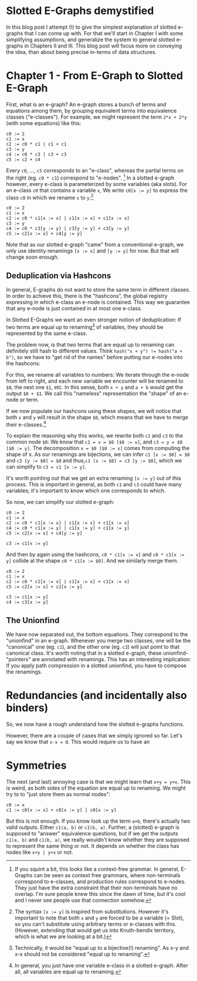 Slotted E-Graphs demystified
============================

In this blog post I attempt (!) to give the simplest explanation of slotted e-graphs that I can come up with.
For that we'll start in Chapter I with some simplifying assumptions, and generalize the system to general slotted e-graphs in Chapters II and III.
This blog post will focus more on conveying the idea, than about being precise in-terms of data structures.

# Chapter 1 - From E-Graph to Slotted E-Graph
First, what is an e-graph?
An e-graph stores a bunch of terms and equations among them, by grouping equivalent terms into equivalence classes ("e-classes").
For example, we might represent the term `2*x + 2*y` (with some equations) like this:

```
c0 := 2
c1 := x
c2 := c0 * c1 | c1 + c1
c3 := y
c4 := c0 * c3 | c3 + c3
c5 := c2 + c4
```

Every `c0`, ..., `c5` corresponds to an "e-class", whereas the partial terms on the right (eg. `c0 * c1`) correspond to "e-nodes". [^grammar]
In a slotted e-graph however, every e-class is parameterized by some variables (aka slots).
For an e-class `c0` that contains a variable `x`, We write `c0[x := y]` to express the class `c0` in which we rename `x` to `y`.[^subst]

```
c0 := 2
c1 := x
c2 := c0 * c1[x := x] | c1[x := x] + c1[x := x]
c3 := y
c4 := c0 * c3[y := y] | c3[y := y] + c3[y := y]
c5 := c2[x := x] + c4[y := y]
```

Note that as our slotted e-graph "came" from a conventional e-graph, we only use identity renamings `[x := x]` and `[y := y]` for now. But that will change soon enough.

## Deduplication via Hashcons

In general, E-graphs do not want to store the same term in different classes.
In order to achieve this, there is the "hashcons", the global registry expressing in which e-class an e-node is contained.
This way we guarantee that any e-node is just contained in at most one e-class.

In Slotted E-Graphs we want an even stronger notion of deduplication:
If two terms are equal up to renaming[^bij] of variables, they should be represented by the same e-class.

The problem now, is that two terms that are equal up to renaming can definitely still hash to different values. Think `hash("x + y") != hash("a + b")`,
so we have to "get rid of the names" before putting our e-nodes into the hashcons:

For this, we rename all variables to numbers: We iterate through the e-node from left to right, and each new variable we encounter will be renamed to `$0`, the next one `$1`, etc.
In this sense, both `x + y` and `a + b` would get the output `$0 + $1`. We call this "nameless" representation the "shape" of an e-node or term.

If we now populate our hashcons using these shapes, we will notice that both `x` and `y` will result in the shape `$0`, which means that we have to merge their e-classes.[^one-var-eclass]

To explain the reasoning why this works, we rewrite both `c1` and `c3` to the common node `$0`:
We know that `c1 = x = $0 [$0 := x]`, and `c3 = y = $0 [$0 := y]`. The decomposition `x = $0 [$0 := x]` comes from computing the shape of x.
As our renamings are bijections, we can infer `c1 [x := $0] = $0` and `c3 [y := $0] = $0` and thus,`c1 [x := $0] = c3 [y := $0]`,
which we can simplify to `c3 = c1 [x := y]`.

It's worth pointing out that we get an extra renaming `[x := y]` out of this process.
This is important in general, as both `c1` and `c3` could have many variables; it's important to know which one corresponds to which.

So now, we can simplify our slotted e-graph:

```
c0 := 2
c1 := x
c2 := c0 * c1[x := x] | c1[x := x] + c1[x := x]
c4 := c0 * c1[x := y] | c1[x := y] + c1[x := y]
c5 := c2[x := x] + c4[y := y]

c3 := c1[x := y]
```

And then by again using the hashcons, `c0 * c1[x := x]` and `c0 * c1[x := y]` collide at the shape `c0 * c1[x := $0]`. And we similarly merge them.

```
c0 := 2
c1 := x
c2 := c0 * c1[x := x] | c1[x := x] + c1[x := x]
c5 := c2[x := x] + c2[x := y]

c3 := c1[x := y]
c4 := c3[x := y]
```

## The Unionfind

We have now separated out, the bottom equations. They correspond to the "unionfind" in an e-graph.
Whenever you merge two classes, one will be the "canonical" one (eg. `c1`), and the other one (eg. `c3`) will just point to that canonical class.
It's worth noting that in a slotted e-graph, these unionfind-"pointers" are annotated with renamings.
This has an interesting implication: If you apply path compression in a slotted unionfind, you have to compose the renamings.

# Redundancies (and incidentally also binders)
So, we now have a rough understand how the slotted e-graphs functions.

However, there are a couple of cases that we simply ignored so far.
Let's say we know that `x-x = 0`. This would require us to have an 

# Symmetries
The next (and last) annoying case is that we might learn that `x+y = y+x`.
This is weird, as both sides of the equation are equal up to renaming.
We might try to to "just store them as normal nodes":

```
c0 := x
c1 := c0[x := x] + c0[x := y] | c0[x := y]
```

But this is not enough.
If you know look up the term `a+b`, there's actually two valid outputs. Either `c1(a, b)` or `c1(b, a)`.
Further, a (slotted) e-graph is supposed to "answer" equivalence questions, but if we get the outputs `c1(a, b)` and `c1(b, a)`, we really wouldn't know whether they are supposed to represent the same thing or not.
It depends on whether the class has nodes like `x+y | y+x` or not.

[^bij]: Technically, it would be "equal up to a bijective(!) renaming". As x-y and x-x should not be considered "equal up to renaming".
[^grammar]: If you squint a bit, this looks like a context-free grammar. In general, E-Graphs can be seen as context free grammars, where non-terminals correspond to e-classes, and production rules correspond to e-nodes. They just have the extra constraint that their non-terminals have no overlap. I'm sure people knew this since the dawn of time, but it's cool and I never see people use that connection somehow.
[^one-var-eclass]: In general, you just have one variable e-class in a slotted e-graph. After all, all variables are equal up to renaming.
[^subst]: The syntax `[x := y]` is inspired from substitutions. However it's important to note that both `x` and `y` are forced to be a variable (= Slot), so you can't substitute using arbitrary terms or e-classes with this. (However, extending that would get us into Knuth-bendix territory, which is what we are looking at a bit.)
